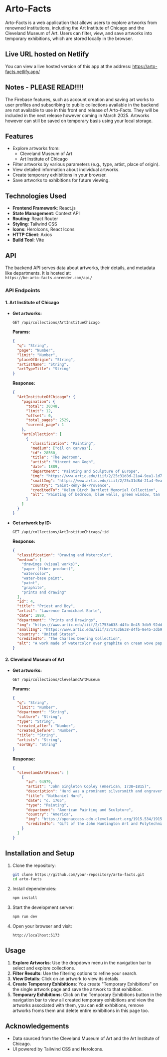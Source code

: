 # Arto-Facts

Arto-Facts is a web application that allows users to explore artworks from renowned institutions, including the Art Institute of Chicago and the Cleveland Museum of Art. Users can filter, view, and save artworks into temporary exhibitions, which are stored locally in the browser.

## Live URL hosted on Netlify
 You can view a live hosted version of this app at the address: 
 https://arto-facts.netlify.app/

## Notes - PLEASE READ!!!!

The Firebase features, such as account creation and saving art works to user profiles and subscribing to public collections available in the backend are not available to use in this front end release of Arto-Facts. They will be included in the next release however coming in March 2025. Artworks however can still be saved on temporary basis using your local storage.

## Features

- Explore artworks from:
  - Cleveland Museum of Art
  - Art Institute of Chicago
- Filter artworks by various parameters (e.g., type, artist, place of origin).
- View detailed information about individual artworks.
- Create temporary exhibitions in your browser.
- Save artworks to exhibitions for future viewing.

## Technologies Used

- **Frontend Framework**: React.js
- **State Management**: Context API
- **Routing**: React Router
- **Styling**: Tailwind CSS
- **Icons**: HeroIcons, React Icons
- **HTTP Client**: Axios
- **Build Tool**: Vite

## API

The backend API serves data about artworks, their details, and metadata like departments. It is hosted at:  
`https://be-arto-facts.onrender.com/api/`

### API Endpoints

#### 1. **Art Institute of Chicago**
- **Get artworks:**
  
  ```http
  GET /api/collections/ArtInstitueChicago
  ```

  **Params:**
  ```json
  {
    "q": "String",
    "page": "Number",
    "limit": "Number",
    "placeOfOrigin": "String",
    "artistName": "String",
    "artTypeTitle": "String"
  }
  ```

  **Response:**
  ```json
  {
    "ArtInstituteOfChicago": {
      "pagination": {
        "total": 30348,
        "limit": 12,
        "offset": 0,
        "total_pages": 2529,
        "current_page": 1
      },
      "artCollection": [
        {
          "classification": "Painting",
          "medium": ["oil on canvas"],
          "id": 28560,
          "title": "The Bedroom",
          "artist": "Vincent van Gogh",
          "date": 1889,
          "department": "Painting and Sculpture of Europe",
          "img": "https://www.artic.edu/iiif/2/25c31d8d-21a4-9ea1-1d73-6a2eca4dda7e/full/600,/0/default.jpg",
          "smallImg": "https://www.artic.edu/iiif/2/25c31d8d-21a4-9ea1-1d73-6a2eca4dda7e/full/843,/0/default.jpg",
          "country": "Saint-Rémy-de-Provence",
          "creditedTo": "Helen Birch Bartlett Memorial Collection",
          "alt": "Painting of bedroom, blue walls, green window, tan bed, red bedding."
        }
      ]
    }
  }
  ```

- **Get artwork by ID:**
  
  ```http
  GET /api/collections/ArtInstitueChicago/:id
  ```

  **Response:**
  ```json
  {
    "classification": "Drawing and Watercolor",
    "medium": [
      "drawings (visual works)",
      "paper (fiber product)",
      "watercolor",
      "water-base paint",
      "paint",
      "graphite",
      "prints and drawing"
    ],
    "id": 4,
    "title": "Priest and Boy",
    "artist": "Lawrence Carmichael Earle",
    "date": 1880,
    "department": "Prints and Drawings",
    "img": "https://www.artic.edu/iiif/2/1753b638-d4fb-8e45-3db9-92dde7f053da/full/600,/0/default.jpg",
    "smallImg": "https://www.artic.edu/iiif/2/1753b638-d4fb-8e45-3db9-92dde7f053da/full/843,/0/default.jpg",
    "country": "United States",
    "creditedTo": "The Charles Deering Collection",
    "alt": "A work made of watercolor over graphite on cream wove paper."
  }
  ```

#### 2. **Cleveland Museum of Art**
- **Get artworks:**
  
  ```http
  GET /api/collections/ClevelandArtMuseum
  ```

  **Params:**
  ```json
  {
    "q": "String",
    "limit": "Number",
    "department": "String",
    "culture": "String",
    "type": "String",
    "created_after": "Number",
    "created_before": "Number",
    "title": "String",
    "artists": "String",
    "sortBy": "String"
  }
  ```

  **Response:**
  ```json
  {
    "clevelandArtPieces": [
      {
        "id": 94979,
        "artist": "John Singleton Copley (American, 1738–1815)",
        "description": "Hurd was a prominent silversmith and engraver in Boston.",
        "title": "Nathaniel Hurd",
        "date": "c. 1765",
        "type": "Painting",
        "department": "American Painting and Sculpture",
        "country": "America",
        "img": "https://openaccess-cdn.clevelandart.org/1915.534/1915.534_web.jpg",
        "creditedTo": "Gift of the John Huntington Art and Polytechnic Trust"
      }
    ]
  }
  ```

## Installation and Setup

1. Clone the repository:
   ```bash
   git clone https://github.com/your-repository/arto-facts.git
   cd arto-facts
   ```

2. Install dependencies:
   ```bash
   npm install
   ```

3. Start the development server:
   ```bash
   npm run dev
   ```

4. Open your browser and visit:
   ```
   http://localhost:5173
   ```

## Usage

1. **Explore Artworks**: Use the dropdown menu in the navigation bar to select and explore collections.
2. **Filter Results**: Use the filtering options to refine your search.
3. **View Details**: Click on an artwork to view its details.
4. **Create Temporary Exhibitions**: You create "Temporary Exhibitions" on the single artwork page and save the artwork to that exhibition.
5. **Temporary Exhibitions**: Click on the Temporary Exhibitions button in the navigation bar to view all created temporary exhibitions and view the artworks associated with them, you can edit exhbitions, remove artworks froms them and delete entire exhibitions in this page too.

## Acknowledgements

- Data sourced from the Cleveland Museum of Art and the Art Institute of Chicago.
- UI powered by Tailwind CSS and HeroIcons.



